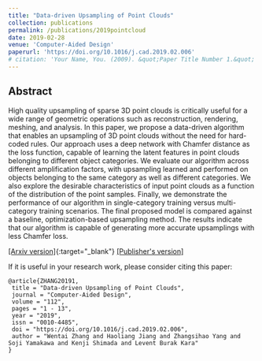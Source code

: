 ```yaml
---
title: "Data-driven Upsampling of Point Clouds"
collection: publications
permalink: /publications/2019pointcloud
date: 2019-02-28
venue: 'Computer-Aided Design'
paperurl: 'https://doi.org/10.1016/j.cad.2019.02.006'
# citation: 'Your Name, You. (2009). &quot;Paper Title Number 1.&quot; <i>Journal 1</i>. 1(1).'
---
```


## Abstract

High quality upsampling of sparse 3D point clouds is critically useful for a wide range of geometric operations such as reconstruction, rendering, meshing, and analysis. In this paper, we propose a data-driven algorithm that enables an upsampling of 3D point clouds without the need for hard-coded rules. Our approach uses a deep network with Chamfer distance as the loss function, capable of learning the latent features in point clouds belonging to different object categories. We evaluate our algorithm across different amplification factors, with upsampling learned and performed on objects belonging to the same category as well as different categories. We also explore the desirable characteristics of input point clouds as a function of the distribution of the point samples. Finally, we demonstrate the performance of our algorithm in single-category training versus multi-category training scenarios. The final proposed model is compared against a baseline, optimization-based upsampling method. The results indicate that our algorithm is capable of generating more accurate upsamplings with less Chamfer loss.

[[Arxiv version]](https://arxiv.org/abs/1807.02740){:target="_blank"}  [[Publisher's version]](https://doi.org/10.1016/j.cad.2019.02.006)

If it is useful in your research work, please consider citing this paper:

    @article{ZHANG20191,
     title = "Data-driven Upsampling of Point Clouds",
     journal = "Computer-Aided Design",
     volume = "112",
     pages = "1 - 13",
     year = "2019",
     issn = "0010-4485",
     doi = "https://doi.org/10.1016/j.cad.2019.02.006",
     author = "Wentai Zhang and Haoliang Jiang and Zhangsihao Yang and Soji Yamakawa and Kenji Shimada and Levent Burak Kara"
    }

